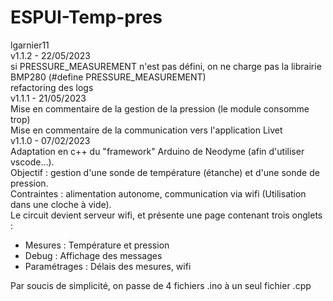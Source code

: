 # ESPUI-Temp-pres
 lgarnier11<br/>
 v1.1.2 - 22/05/2023<br/>
 si PRESSURE_MEASUREMENT n'est pas défini, on ne charge pas la librairie BMP280 (#define PRESSURE_MEASUREMENT)<br/>
 refactoring des logs<br/>
 v1.1.1 - 21/05/2023<br/>
 Mise en commentaire de la gestion de la pression (le module consomme trop)<br/>
 Mise en commentaire de la communication vers l'application Livet<br/>
 v1.1.0 - 07/02/2023<br/>
 Adaptation en c++ du "framework" Arduino de Neodyme (afin d'utiliser vscode...).<br/>
 Objectif : gestion d'une sonde de température (étanche) et d'une sonde de pression.<br/>
 Contraintes : alimentation autonome, communication via wifi (Utilisation dans une cloche à vide).<br/>
 Le circuit devient serveur wifi, et présente une page contenant trois onglets :<br/>
 - Mesures      : Température et pression
 - Debug        : Affichage des messages
 - Paramétrages : Délais des mesures, wifi

 Par soucis de simplicité, on passe de 4 fichiers .ino à un seul fichier .cpp
